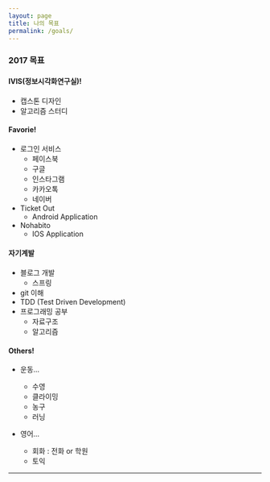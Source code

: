 ```yaml
---
layout: page
title: 나의 목표
permalink: /goals/
---
```


### 2017 목표

#### IVIS(정보시각화연구실)!
* 캡스톤 디자인
* 알고리즘 스터디

#### Favorie!
* 로그인 서비스
	* 페이스북
	* 구글
	* 인스타그램
	* 카카오톡
	* 네이버
* Ticket Out
	* Android Application
* Nohabito
	* IOS Application

#### 자기계발
* 블로그 개발
	* 스프링
* git 이해
* TDD (Test Driven Development)
* 프로그래밍 공부
	* 자료구조
	* 알고리즘

#### Others!
* 운동...
	* 수영
	* 클라이밍
	* 농구
	* 러닝
	
* 영어...
	* 회화 : 전화 or 학원
	* 토익

------

